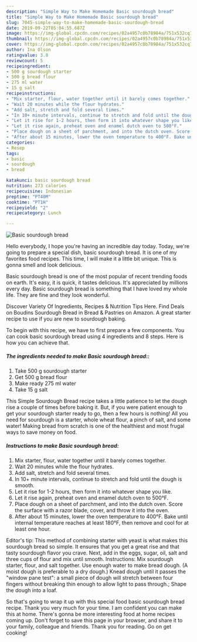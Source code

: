 ```yaml
---
description: "Simple Way to Make Homemade Basic sourdough bread"
title: "Simple Way to Make Homemade Basic sourdough bread"
slug: 7045-simple-way-to-make-homemade-basic-sourdough-bread
date: 2019-09-22T05:04:55.687Z
image: https://img-global.cpcdn.com/recipes/02a4957c0b78984a/751x532cq70/basic-sourdough-bread-recipe-main-photo.jpg
thumbnail: https://img-global.cpcdn.com/recipes/02a4957c0b78984a/751x532cq70/basic-sourdough-bread-recipe-main-photo.jpg
cover: https://img-global.cpcdn.com/recipes/02a4957c0b78984a/751x532cq70/basic-sourdough-bread-recipe-main-photo.jpg
author: Ina Olson
ratingvalue: 3.8
reviewcount: 5
recipeingredient:
- 500 g sourdough starter
- 500 g bread flour
- 275 ml water
- 15 g salt
recipeinstructions:
- "Mix starter, flour, water together until it barely comes together."
- "Wait 20 minutes while the flour hydrates."
- "Add salt, stretch and fold several times."
- "In 10+ minute intervals, continue to stretch and fold until the dough is smooth."
- "Let it rise for 1-2 hours, then form it into whatever shape you like."
- "Let it rise again, preheat oven and enamel dutch oven to 500°F."
- "Place dough on a sheet of parchment, and into the dutch oven. Score the surface with a razor blade, cover, and throw it into the oven."
- "After about 15 minutes, lower the oven temperature to 400°F. Bake until internal temperature reaches at least 180°F, then remove and cool for at least one hour."
categories:
- Resep
tags:
- basic
- sourdough
- bread

katakunci: basic sourdough bread
nutrition: 273 calories
recipecuisine: Indonesian
preptime: "PT40M"
cooktime: "PT1H"
recipeyield: "2"
recipecategory: Lunch

---
```



![Basic sourdough bread](https://img-global.cpcdn.com/recipes/02a4957c0b78984a/751x532cq70/basic-sourdough-bread-recipe-main-photo.jpg)

Hello everybody, I hope you're having an incredible day today. Today, we're going to prepare a special dish, basic sourdough bread. It is one of my favorites food recipes. This time, I will make it a little bit unique. This is gonna smell and look delicious.

Basic sourdough bread is one of the most popular of recent trending foods on earth. It's easy, it is quick, it tastes delicious. It's appreciated by millions every day. Basic sourdough bread is something that I have loved my whole life. They are fine and they look wonderful.

Discover Variety Of Ingredients, Recipes &amp; Nutrition Tips Here. Find Deals on Boudins Sourdough Bread in Bread &amp; Pastries on Amazon. A great starter recipe to use if you are new to sourdough baking.


To begin with this recipe, we have to first prepare a few components. You can cook basic sourdough bread using 4 ingredients and 8 steps. Here is how you can achieve that.

##### The ingredients needed to make Basic sourdough bread::

1. Take 500 g sourdough starter
1. Get 500 g bread flour
1. Make ready 275 ml water
1. Take 15 g salt


This Simple Sourdough Bread recipe takes a little patience to let the dough rise a couple of times before baking it. But, if you were patient enough to get your sourdough starter ready to go, then a few hours is nothing! All you need for sourdough is a starter, whole wheat flour, a pinch of salt, and some water! Making bread from scratch is one of the healthiest and most frugal ways to save money on food. 

##### Instructions to make Basic sourdough bread:

1. Mix starter, flour, water together until it barely comes together.
1. Wait 20 minutes while the flour hydrates.
1. Add salt, stretch and fold several times.
1. In 10+ minute intervals, continue to stretch and fold until the dough is smooth.
1. Let it rise for 1-2 hours, then form it into whatever shape you like.
1. Let it rise again, preheat oven and enamel dutch oven to 500°F.
1. Place dough on a sheet of parchment, and into the dutch oven. Score the surface with a razor blade, cover, and throw it into the oven.
1. After about 15 minutes, lower the oven temperature to 400°F. Bake until internal temperature reaches at least 180°F, then remove and cool for at least one hour.


Editor&#39;s tip: This method of combining starter with yeast is what makes this sourdough bread so simple. It ensures that you get a great rise and that tasty sourdough flavor you crave. Next, add in the eggs, sugar, oil, salt and three cups of flour and mix until smooth. Instructions: Mix sourdough starter, flour, and salt together. Use enough water to make bread dough. (A moist dough is preferable to a dry dough.) Knead dough until it passes the &#34;window pane test&#34;: a small piece of dough will stretch between four fingers without breaking thin enough to allow light to pass through.; Shape the dough into a loaf. 

So that's going to wrap it up with this special food basic sourdough bread recipe. Thank you very much for your time. I am confident you can make this at home. There's gonna be more interesting food at home recipes coming up. Don't forget to save this page in your browser, and share it to your family, colleague and friends. Thank you for reading. Go on get cooking!
